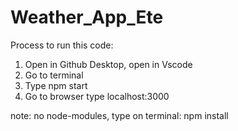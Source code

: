 # Weather_App_Ete

Process to run this code:
1. Open in Github Desktop, open in Vscode 
2. Go to terminal
3. Type npm start
4. Go to browser type localhost:3000

note: no node-modules, type on terminal: npm install

